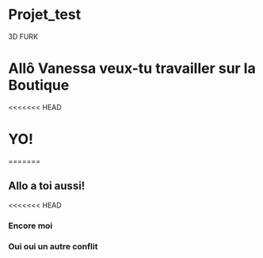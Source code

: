 # Projet_test
3D FURK

# Allô Vanessa veux-tu travailler sur la Boutique
<<<<<<< HEAD
# YO!
=======

## Allo a toi aussi!
<<<<<<< HEAD

### Encore moi  

### Oui oui un autre conflit
